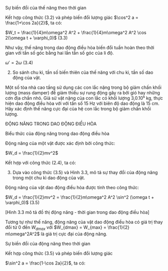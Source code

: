 Sự biến đổi của thế năng theo thời gian

Kết hợp công thức (3.2) và phép biến đổi lượng giác
$\cos^2 a = \frac{1+\cos 2a}{2}$, ta có:

$W_t = \frac{1}{4}m\omega^2 A^2 + \frac{1}{4}m\omega^2 A^2 \cos 2(\omega t + \varphi_0)$ (3.3)

Như vậy, thế năng trong dao động điều hòa biến đổi tuần hoàn theo thời gian với tần số góc bằng hai lần tần số góc của li độ.

$\omega' = 2\omega$ (3.4)

2. So sánh chu kì, tần số biến thiên của thế năng với chu kì, tần số dao động của vật.

Một số tòa nhà cao tầng sử dụng các con lắc nặng trong bộ giảm chấn khối lượng (mass damper) để giảm thiểu sự rung động gây ra bởi gió hay những cơn địa chấn nhỏ. Giả sử vật nặng của con lắc có khối lượng 3,0.10⁵ kg, thực hiện dao động điều hòa với với tần số 15 Hz với biên độ dao động là 15 cm. Hãy xác định thế năng cực đại của hệ con lắc trong bộ giảm chấn khối lượng.

ĐỘNG NĂNG TRONG DAO ĐỘNG ĐIỀU HÒA

Biểu thức của động năng trong dao động điều hòa

Động năng của một vật được xác định bởi công thức:

$W_d = \frac{1}{2}mv^2$

Kết hợp với công thức (2.4), ta có:

3. Dựa vào công thức (3.5) và Hình 3.3, mô tả sự thay đổi của động năng trong một chu kì dao động của vật.

Động năng của vật dao động điều hòa được tính theo công thức:

$W_d = \frac{1}{2}mv^2 = \frac{1}{2}m\omega^2 A^2 \sin^2 (\omega t + \varphi_0)$ (3.5)

[Hình 3.3 mô tả đồ thị động năng - thời gian trong dao động điều hòa]

Tương tự như thế năng, động năng của vật dao động điều hòa có giá trị thay đổi từ 0 đến $W_{dmax}$ với $W_{dmax} = W_{max} = \frac{1}{2} m\omega^2A^2$ là giá trị cực đại của động năng.

Sự biến đổi của động năng theo thời gian

Kết hợp công thức (3.5) và phép biến đổi lượng giác

$\sin^2 a = \frac{1-\cos 2a}{2}$, ta có: